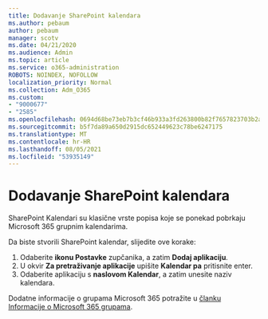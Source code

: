 ```yaml
---
title: Dodavanje SharePoint kalendara
ms.author: pebaum
author: pebaum
manager: scotv
ms.date: 04/21/2020
ms.audience: Admin
ms.topic: article
ms.service: o365-administration
ROBOTS: NOINDEX, NOFOLLOW
localization_priority: Normal
ms.collection: Adm_O365
ms.custom:
- "9000677"
- "2585"
ms.openlocfilehash: 0694d68be73eb7b3cf46b933a3fd263800b82f7657823703b2a6bf175eca6409
ms.sourcegitcommit: b5f7da89a650d2915dc652449623c78be6247175
ms.translationtype: MT
ms.contentlocale: hr-HR
ms.lasthandoff: 08/05/2021
ms.locfileid: "53935149"
---
```

# <a name="add-a-sharepoint-calendar"></a>Dodavanje SharePoint kalendara

SharePoint Kalendari su klasične vrste popisa koje se ponekad pobrkaju Microsoft 365 grupnim kalendarima.
 
Da biste stvorili SharePoint kalendar, slijedite ove korake:
 
1.  Odaberite **ikonu Postavke** zupčanika, a zatim **Dodaj aplikaciju**.
2.  U okvir **Za pretraživanje aplikacije** upišite **Kalendar pa** pritisnite enter.
3.  Odaberite aplikaciju s **naslovom Kalendar**, a zatim unesite naziv kalendara.

Dodatne informacije o grupama Microsoft 365 potražite u [članku Informacije o Microsoft 365 grupama](https://support.office.com/article/Learn-about-Office-365-groups-b565caa1-5c40-40ef-9915-60fdb2d97fa2).

